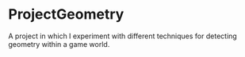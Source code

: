 # ProjectGeometry
 A project in which I experiment with different techniques for detecting geometry within a game world.
